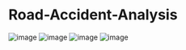 # Road-Accident-Analysis
![image](https://github.com/charliethomasct82/Road-Accident-Analysis/assets/93368865/198e2487-0af1-40a6-a0e6-4e9b3d44b3fb)
![image](https://github.com/charliethomasct82/Road-Accident-Analysis/assets/93368865/0402cc66-ad7a-4fa4-9f2b-5dcc9ba47102)
![image](https://github.com/charliethomasct82/Road-Accident-Analysis/assets/93368865/c1bef41d-333e-4f84-9df1-d2e1c9f5c201)
![image](https://github.com/charliethomasct82/Road-Accident-Analysis/assets/93368865/7bc0cbd0-6f4f-48fc-a6b3-37a71a98a976)


